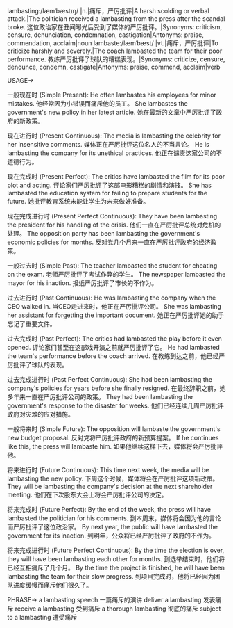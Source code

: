 lambasting:/læmˈbæstɪŋ/
|n.|痛斥，严厉批评|A harsh scolding or verbal attack.|The politician received a lambasting from the press after the scandal broke.  这位政治家在丑闻曝光后受到了媒体的严厉批评。|Synonyms: criticism, censure, denunciation, condemnation, castigation|Antonyms: praise, commendation, acclaim|noun
lambaste:/læmˈbæst/
|vt.|痛斥，严厉批评|To criticize harshly and severely.|The coach lambasted the team for their poor performance. 教练严厉批评了球队的糟糕表现。|Synonyms: criticize, censure, denounce, condemn, castigate|Antonyms: praise, commend, acclaim|verb


USAGE->

一般现在时 (Simple Present):
He often lambastes his employees for minor mistakes. 他经常因为小错误而痛斥他的员工。
She lambastes the government's new policy in her latest article.  她在最新的文章中严厉批评了政府的新政策。

现在进行时 (Present Continuous):
The media is lambasting the celebrity for her insensitive comments. 媒体正在严厉批评这位名人的不当言论。
He is lambasting the company for its unethical practices. 他正在谴责这家公司的不道德行为。


现在完成时 (Present Perfect):
The critics have lambasted the film for its poor plot and acting.  评论家们严厉批评了这部电影糟糕的剧情和演技。
She has lambasted the education system for failing to prepare students for the future. 她批评教育系统未能让学生为未来做好准备。


现在完成进行时 (Present Perfect Continuous):
They have been lambasting the president for his handling of the crisis.  他们一直在严厉批评总统对危机的处理。
The opposition party has been lambasting the government's economic policies for months. 反对党几个月来一直在严厉批评政府的经济政策。


一般过去时 (Simple Past):
The teacher lambasted the student for cheating on the exam. 老师严厉批评了考试作弊的学生。
The newspaper lambasted the mayor for his inaction. 报纸严厉批评了市长的不作为。


过去进行时 (Past Continuous):
He was lambasting the company when the CEO walked in.  当CEO走进来时，他正在严厉批评公司。
She was lambasting her assistant for forgetting the important document. 她正在严厉批评她的助手忘记了重要文件。


过去完成时 (Past Perfect):
The critics had lambasted the play before it even opened.  评论家们甚至在这部戏开演之前就严厉批评了它。
He had lambasted the team's performance before the coach arrived.  在教练到达之前，他已经严厉批评了球队的表现。


过去完成进行时 (Past Perfect Continuous):
She had been lambasting the company's policies for years before she finally resigned. 在最终辞职之前，她多年来一直在严厉批评公司的政策。
They had been lambasting the government's response to the disaster for weeks.  他们已经连续几周严厉批评政府对灾难的应对措施。


一般将来时 (Simple Future):
The opposition will lambaste the government's new budget proposal. 反对党将严厉批评政府的新预算提案。
If he continues like this, the press will lambaste him. 如果他继续这样下去，媒体将会严厉批评他。


将来进行时 (Future Continuous):
This time next week, the media will be lambasting the new policy.  下周这个时候，媒体将会在严厉批评这项新政策。
They will be lambasting the company's decision at the next shareholder meeting. 他们在下次股东大会上将会严厉批评公司的决定。


将来完成时 (Future Perfect):
By the end of the week, the press will have lambasted the politician for his comments. 到本周末，媒体将会因为他的言论而严厉批评了这位政治家。
By next year, the public will have lambasted the government for its inaction. 到明年，公众将已经严厉批评了政府的不作为。


将来完成进行时 (Future Perfect Continuous):
By the time the election is over, they will have been lambasting each other for months.  到选举结束时，他们将已经互相痛斥了几个月。
By the time the project is finished, he will have been lambasting the team for their slow progress. 到项目完成时，他将已经因为团队进度缓慢而痛斥他们很久了。


PHRASE->
a lambasting speech  一篇痛斥的演讲
deliver a lambasting  发表痛斥
receive a lambasting  受到痛斥
a thorough lambasting  彻底的痛斥
subject to a lambasting  遭受痛斥
